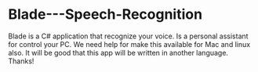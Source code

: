 # Blade---Speech-Recognition
Blade is a C# application that recognize your voice. Is a personal assistant for control your PC. We need help for make this available for Mac and linux also. It will be good that this app will be written in another language. Thanks!
